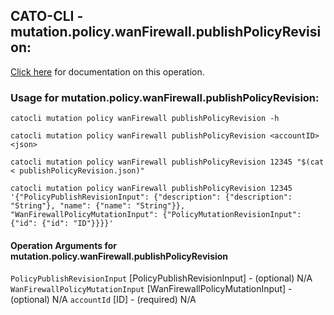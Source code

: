 
## CATO-CLI - mutation.policy.wanFirewall.publishPolicyRevision:
[Click here](https://api.catonetworks.com/documentation/#mutation-publishPolicyRevision) for documentation on this operation.

### Usage for mutation.policy.wanFirewall.publishPolicyRevision:

`catocli mutation policy wanFirewall publishPolicyRevision -h`

`catocli mutation policy wanFirewall publishPolicyRevision <accountID> <json>`

`catocli mutation policy wanFirewall publishPolicyRevision 12345 "$(cat < publishPolicyRevision.json)"`

`catocli mutation policy wanFirewall publishPolicyRevision 12345 '{"PolicyPublishRevisionInput": {"description": {"description": "String"}, "name": {"name": "String"}}, "WanFirewallPolicyMutationInput": {"PolicyMutationRevisionInput": {"id": {"id": "ID"}}}}'`

#### Operation Arguments for mutation.policy.wanFirewall.publishPolicyRevision ####
`PolicyPublishRevisionInput` [PolicyPublishRevisionInput] - (optional) N/A 
`WanFirewallPolicyMutationInput` [WanFirewallPolicyMutationInput] - (optional) N/A 
`accountId` [ID] - (required) N/A 
